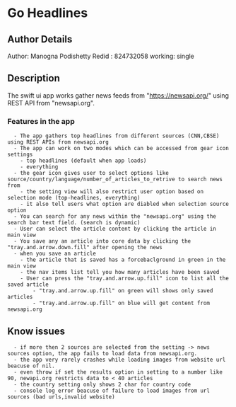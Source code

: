 # Go Headlines

## Author Details
Author: Manogna Podishetty 
Redid : 824732058
working: single


## Description

The swift ui app works gather news feeds from "https://newsapi.org/" using REST API from "newsapi.org". 

### Features in the app 

      - The app gathers top headlines from different sources (CNN,CBSE) using REST APIs from newsapi.org
      - The app can work on two modes which can be accessed from gear icon settings
        - top headlines (default when app loads)
        - everything
      - the gear icon gives user to select options like source/country/language/number_of_articles_to_retrive to search news from
        - the setting view will also restrict user option based on selection mode (top-headlines, everything)
        - it also tell users what option are diabled when selection source option
      - You can search for any news within the "newsapi.org" using the search bar text field. (search is dynamic)
      - User can select the article content by clicking the article in main view
      - You save any an article into core data by clicking the "tray.and.arrow.down.fill" after opening the news
      - when you save an article 
        - the article that is saved has a forcebaclground in green in the main view 
        - the nav items list tell you how many articles have been saved
        - User can press the "tray.and.arrow.up.fill" icon to list all the saved article 
            - "tray.and.arrow.up.fill" on green will shows only saved articles
            - "tray.and.arrow.up.fill" on blue will get content from newsapi.org


        
## Know issues

      - if more then 2 sources are selected from the setting -> news sources option, the app fails to load data from newsapi.org.
      - the app very rarely crashes while loading images from website url beacuse of nil.
      - even throw if set the results option in setting to a number like 90, newapi.org restricts data to < 40 articles
      - the country setting only shows 2 char for country code
      - console log error beacuse of failure to load images from url sources (bad urls,invalid website)




